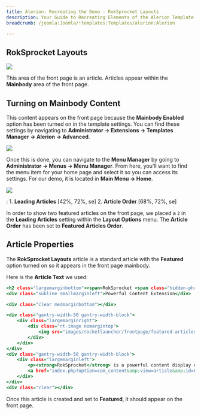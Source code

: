 ```yaml
---
title: Alerion: Recreating the Demo - RokSprocket Layouts
description: Your Guide to Recreating Elements of the Alerion Template for Joomla
breadcrumb: /joomla:Joomla/!templates:Templates/alerion:Alerion

---
```


RokSprocket Layouts
-----

![][demo]

This area of the front page is an article. Articles appear within the **Mainbody** area of the front page.

Turning on Mainbody Content
-----

This content appears on the front page because the **Mainbody Enabled** option has been turned on in the template settings. You can find these settings by navigating to **Administrator -> Extensions -> Templates Manager -> Alerion -> Advanced**.

![][advanced]

Once this is done, you can navigate to the **Menu Manager** by going to **Administrator -> Menus -> Menu Manager**. From here, you'll want to find the menu item for your home page and select it so you can access its settings. For our demo, it is located in **Main Menu -> Home**.

![][menu]

:	1. **Leading Articles** [42%, 72%, se]
	2. **Article Order** [68%, 72%, se]

In order to show two featured articles on the front page, we placed a `2` in the **Leading Articles** setting within the **Layout Options** menu. The **Article Order** has been set to **Featured Articles Order**.

Article Properties
-----

The **RokSprocket Layouts** article is a standard article with the **Featured** option turned on so it appears in the front page mainbody.

Here is the **Article Text** we used:

~~~ .html
<h2 class="largemarginbottom"><span>RokSprocket <span class="hidden-phone">Layouts.</span></span></h2>
<div class="subline smallmarginleft">Powerful Content Extension</div>

<div class="clear medmarginbottom"></div>

<div class="gantry-width-50 gantry-width-block">
    <div class="largemarginright">
	    <div class="rt-image nomargintop">
	    	<img src="images/rocketlauncher/frontpage/featured-articles/img1.jpg" alt="image" />
	    </div>
	</div>	    
</div>
<div class="gantry-width-50 gantry-width-block">
	<div class="largemarginleft">
		<p><strong>RokSprocket</strong> is a powerful content display extension with multiple <strong>layout</strong> modes<span class="hidden-tablet">: Mosaic, Tabs, Headlines, Lists and Features;</span> and an advanced, custom administrator.<span class="hidden-tablet"> Alerion has RokSprocket styling for seamless <strong>integration</strong>.</span></p>
		<a href="index.php?option=com_content&amp;view=article&amp;id=6&amp;Itemid=113" class="readon">Read More</a>		
	</div>
</div>
<div class="clear"></div>
~~~

Once this article is created and set to **Featured**, it should appear on the front page.

[demo]: assets/demo_12.jpeg
[advanced]: assets/advanced.jpeg
[menu]: assets/menu.jpeg